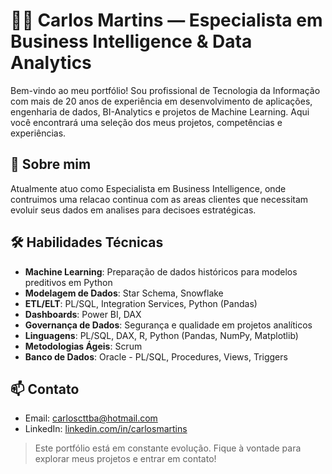 # 👨‍💻 Carlos Martins — Especialista em Business Intelligence & Data Analytics

Bem-vindo ao meu portfólio! Sou profissional de Tecnologia da Informação com mais de 20 anos de experiência em desenvolvimento de aplicações, engenharia de dados, BI-Analytics e projetos de Machine Learning. Aqui você encontrará uma seleção dos meus projetos, competências e experiências.

## 🧠 Sobre mim
Atualmente atuo como Especialista em Business Intelligence, onde contruimos uma relacao continua com as areas clientes que necessitam evoluir seus dados em analises para decisoes estratégicas.


## 🛠️ Habilidades Técnicas
- **Machine Learning**: Preparação de dados históricos para modelos preditivos em Python
- **Modelagem de Dados**: Star Schema, Snowflake
- **ETL/ELT**: PL/SQL, Integration Services, Python (Pandas)
- **Dashboards**: Power BI, DAX
- **Governança de Dados**: Segurança e qualidade em projetos analíticos
- **Linguagens**: PL/SQL, DAX, R, Python (Pandas, NumPy, Matplotlib)
- **Metodologias Ágeis**: Scrum
- **Banco de Dados**: Oracle - PL/SQL, Procedures, Views, Triggers


## 📫 Contato
- Email: carloscttba@hotmail.com  
- LinkedIn: [linkedin.com/in/carlosmartins](https://www.linkedin.com/in/carlosmartins)  

> Este portfólio está em constante evolução. Fique à vontade para explorar meus projetos e entrar em contato!


